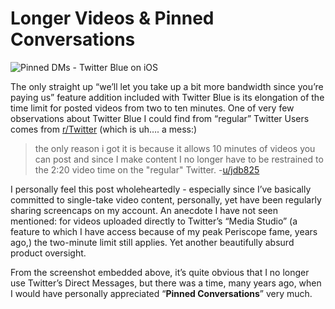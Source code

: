# Longer Videos & Pinned Conversations

![Pinned DMs - Twitter Blue on iOS](https://i.snap.as/8aFbZdVQ.png)

The only straight up “we’ll let you take up a bit more bandwidth since you’re paying us” feature addition included with Twitter Blue is its elongation of the time limit for posted videos from two to ten minutes. One of very few observations about Twitter Blue I could find from “regular” Twitter Users comes from [r/Twitter](https://reddit.com/r/Twitter) (which is uh…. a mess:)

> the only reason i got it is because it allows 10 minutes of videos you can post and since I make content I no longer have to be restrained to the 2:20 video time on the "regular" Twitter.
-[u/jdb825](https://reddit.com/r/Twitter/comments/qxygfb/_/hmddlli/?context=1)

I personally feel this post wholeheartedly - especially since I’ve basically committed to single-take video content, personally, yet have been regularly sharing screencaps on my account. An anecdote I have not seen mentioned: for videos uploaded directly to Twitter’s “Media Studio” (a feature to which I have access because of my peak Periscope fame, years ago,) the two-minute limit still applies. Yet another beautifully absurd product oversight.

From the screenshot embedded above, it’s quite obvious that I no longer use Twitter’s Direct Messages, but there was a time,  many years ago, when I would have personally appreciated “**Pinned Conversations**” very much.